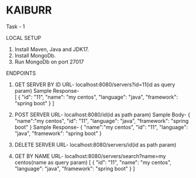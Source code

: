 # KAIBURR
Task - 1 

LOCAL SETUP

1. Install Maven, Java and JDK17.
2. Install MongoDb.
3. Run MongoDb on port 27017

ENDPOINTS

1. GET SERVER BY ID
URL- localhost:8080/servers?id=11(id as query param)
Sample Response-  
[
{
"id": "11",
"name": "my centos",
"language": "java",
"framework": "spring boot"
}
]

2. POST SERVER
URL- localhost:8080/id(id as path param)
Sample Body-
   {
   "name":"my centos",
   "id": "11",
   "language": "java",
   "framework": "spring boot"
   }
Sample Response-
   {
   "name":"my centos",
   "id": "11",
   "language": "java",
   "framework": "spring boot"
   }

3. DELETE SERVER
URL- localhost:8080/servers/id(id as path param)

4. GET BY NAME
URL- localhost:8080/servers/search?name=my centos(name as query param)
   [
   {
   "id": "11",
   "name": "my centos",
   "language": "java",
   "framework": "spring boot"
   }
   ]
